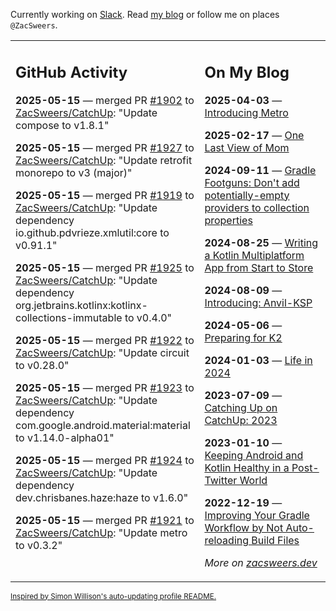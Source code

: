 Currently working on [Slack](https://slack.com/). Read [my blog](https://zacsweers.dev/) or follow me on places `@ZacSweers`.

<table><tr><td valign="top" width="60%">

## GitHub Activity
<!-- githubActivity starts -->
**2025-05-15** — merged PR [#1902](https://github.com/ZacSweers/CatchUp/pull/1902) to [ZacSweers/CatchUp](https://github.com/ZacSweers/CatchUp): "Update compose to v1.8.1"

**2025-05-15** — merged PR [#1927](https://github.com/ZacSweers/CatchUp/pull/1927) to [ZacSweers/CatchUp](https://github.com/ZacSweers/CatchUp): "Update retrofit monorepo to v3 (major)"

**2025-05-15** — merged PR [#1919](https://github.com/ZacSweers/CatchUp/pull/1919) to [ZacSweers/CatchUp](https://github.com/ZacSweers/CatchUp): "Update dependency io.github.pdvrieze.xmlutil:core to v0.91.1"

**2025-05-15** — merged PR [#1925](https://github.com/ZacSweers/CatchUp/pull/1925) to [ZacSweers/CatchUp](https://github.com/ZacSweers/CatchUp): "Update dependency org.jetbrains.kotlinx:kotlinx-collections-immutable to v0.4.0"

**2025-05-15** — merged PR [#1922](https://github.com/ZacSweers/CatchUp/pull/1922) to [ZacSweers/CatchUp](https://github.com/ZacSweers/CatchUp): "Update circuit to v0.28.0"

**2025-05-15** — merged PR [#1923](https://github.com/ZacSweers/CatchUp/pull/1923) to [ZacSweers/CatchUp](https://github.com/ZacSweers/CatchUp): "Update dependency com.google.android.material:material to v1.14.0-alpha01"

**2025-05-15** — merged PR [#1924](https://github.com/ZacSweers/CatchUp/pull/1924) to [ZacSweers/CatchUp](https://github.com/ZacSweers/CatchUp): "Update dependency dev.chrisbanes.haze:haze to v1.6.0"

**2025-05-15** — merged PR [#1921](https://github.com/ZacSweers/CatchUp/pull/1921) to [ZacSweers/CatchUp](https://github.com/ZacSweers/CatchUp): "Update metro to v0.3.2"
<!-- githubActivity ends -->
</td><td valign="top" width="40%">

## On My Blog
<!-- blog starts -->
**2025-04-03** — [Introducing Metro](https://www.zacsweers.dev/introducing-metro/)

**2025-02-17** — [One Last View of Mom](https://www.zacsweers.dev/one-last-view-of-mom/)

**2024-09-11** — [Gradle Footguns: Don't add potentially-empty providers to collection properties](https://www.zacsweers.dev/gradle-footgun-adding-empty-providers-to-collection-properties/)

**2024-08-25** — [Writing a Kotlin Multiplatform App from Start to Store](https://www.zacsweers.dev/writing-a-kotlin-multiplatform-app-from-start-to-store/)

**2024-08-09** — [Introducing: Anvil-KSP](https://www.zacsweers.dev/introducing-anvil-ksp/)

**2024-05-06** — [Preparing for K2](https://www.zacsweers.dev/preparing-for-k2/)

**2024-01-03** — [Life in 2024](https://www.zacsweers.dev/life-in-2024/)

**2023-07-09** — [Catching Up on CatchUp: 2023](https://www.zacsweers.dev/catching-up-on-catchup-2023/)

**2023-01-10** — [Keeping Android and Kotlin Healthy in a Post-Twitter World](https://www.zacsweers.dev/keeping-android-healthy/)

**2022-12-19** — [Improving Your Gradle Workflow by Not Auto-reloading Build Files](https://www.zacsweers.dev/improving-your-workflow-by-not-auto-reloading-build-files/)
<!-- blog ends -->
_More on [zacsweers.dev](https://zacsweers.dev/)_
</td></tr></table>

<sub><a href="https://simonwillison.net/2020/Jul/10/self-updating-profile-readme/">Inspired by Simon Willison's auto-updating profile README.</a></sub>